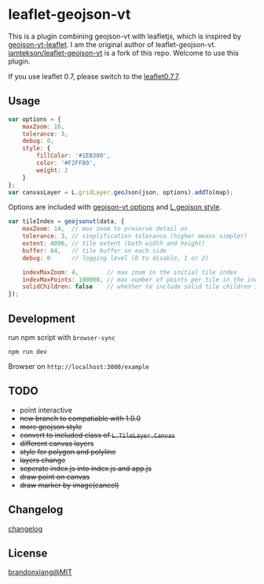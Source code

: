 # leaflet-geojson-vt

This is a plugin combining geojson-vt with leafletjs, which is inspired by [geojson-vt-leaflet](https://github.com/handygeospatial/geojson-vt-leaflet). I am the original author of leaflet-geojson-vt. [iamtekson/leaflet-geojson-vt](https://github.com/iamtekson/leaflet-geojson-vt) is a fork of this repo. Welcome to use this plugin.

If you use leaflet 0.7, please switch to the [leaflet0.7.7](https://github.com/brandonxiang/leaflet-geojson-vt/tree/leaflet0.7.7).

## Usage

```javascript
var options = {
    maxZoom: 16,
    tolerance: 3,
    debug: 0,
    style: {
        fillColor: '#1EB300',
        color: '#F2FF00',
        weight: 2
    }
};
var canvasLayer = L.gridLayer.geoJson(json, options).addTo(map);
```

Options are included with [geojson-vt options](https://github.com/mapbox/geojson-vt#options) and [L.geojson style](http://leafletjs.com/reference.html#path-options).

```javascript
var tileIndex = geojsonvt(data, {
    maxZoom: 14,  // max zoom to preserve detail on
    tolerance: 3, // simplification tolerance (higher means simpler)
    extent: 4096, // tile extent (both width and height)
    buffer: 64,   // tile buffer on each side
    debug: 0      // logging level (0 to disable, 1 or 2)

    indexMaxZoom: 4,        // max zoom in the initial tile index
    indexMaxPoints: 100000, // max number of points per tile in the index
    solidChildren: false    // whether to include solid tile children in the index
});
```

## Development

run npm script with `browser-sync`

```shell
npm run dev
```

Browser on `http://localhost:3000/example`

## TODO

- point interactive
- ~~new branch to compatiable with 1.0.0~~
- ~~more geojson style~~
- ~~convert to included class of `L.TileLayer.Canvas`~~
- ~~different canvas layers~~
- ~~style for polygon and polyline~~
- ~~layers change~~
- ~~seperate index.js into index.js and app.js~~
- ~~draw point on canvas~~
- ~~draw marker by image(cancel)~~

## Changelog

[changelog](doc/changelog.md)

## License

[brandonxiang@MIT](LICENSE)
